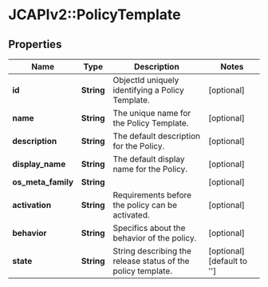# JCAPIv2::PolicyTemplate

## Properties
Name | Type | Description | Notes
------------ | ------------- | ------------- | -------------
**id** | **String** | ObjectId uniquely identifying a Policy Template. | [optional] 
**name** | **String** | The unique name for the Policy Template. | [optional] 
**description** | **String** | The default description for the Policy. | [optional] 
**display_name** | **String** | The default display name for the Policy. | [optional] 
**os_meta_family** | **String** |  | [optional] 
**activation** | **String** | Requirements before the policy can be activated. | [optional] 
**behavior** | **String** | Specifics about the behavior of the policy. | [optional] 
**state** | **String** | String describing the release status of the policy template. | [optional] [default to &#39;&#39;]


